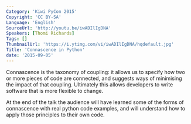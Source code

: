 ```yaml
---
Category: 'Kiwi PyCon 2015'
Copyright: 'CC BY-SA'
Language: 'English'
SourceUrl: 'http://youtu.be/iwADIlIgDNA'
Speakers: [Thomi Richards]
Tags: []
ThumbnailUrl: 'https://i.ytimg.com/vi/iwADIlIgDNA/hqdefault.jpg'
Title: 'Connascence in Python'
date: '2015-09-05'
---
```

Connascence is the taxonomy of coupling: it allows us to specify how two or more pieces of code are connected, and suggests ways of minimising the impact of that coupling. Ultimately this allows developers to write software that is more flexible to change.

At the end of the talk the audience will have learned some of the forms of connascence with real python code examples, and will understand how to apply those principles to their own code.